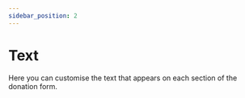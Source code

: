 ```yaml
---
sidebar_position: 2
---
```


# Text

Here you can customise the text that appears on each section of the donation form.
